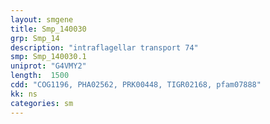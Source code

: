 ```yaml
---
layout: smgene
title: Smp_140030
grp: Smp_14
description: "intraflagellar transport 74"
smp: Smp_140030.1
uniprot: "G4VMY2"
length:  1500
cdd: "COG1196, PHA02562, PRK00448, TIGR02168, pfam07888"
kk: ns
categories: sm
---
```

